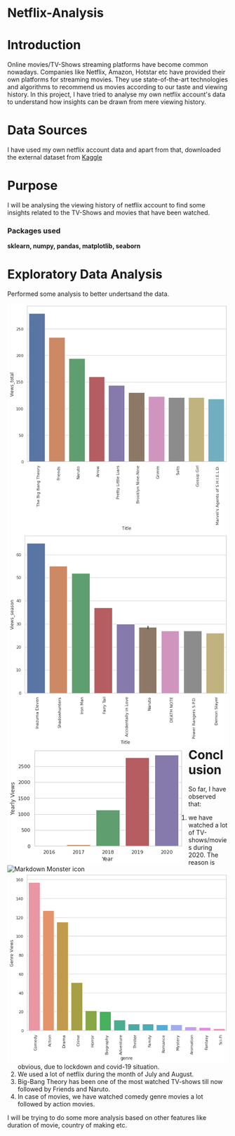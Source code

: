 # Netflix-Analysis
# Introduction

Online movies/TV-Shows streaming platforms have become common nowadays. Companies like Netflix, Amazon, Hotstar etc have provided their own platforms for streaming movies. They use state-of-the-art technologies and algorithms to recommend us movies according to our taste and viewing history. In this project, I have tried to analyse my own netflix account's data to understand how insights can be drawn from mere viewing history. 

# Data Sources
I have used my own netflix account data and apart from that, downloaded the external dataset from [Kaggle](https://kaggle.com)
# Purpose
I will be analysing the viewing history of netflix account to find some insights related to the TV-Shows and movies that have been watched.

### Packages used
**sklearn, numpy, pandas, matplotlib, seaborn**
# Exploratory Data Analysis
Performed some analysis to better undertsand the data.

<img src="https://github.com/Vaibhavnaudiyal92/Netflix-Analysis/blob/master/total%20views.png?raw=true?raw=true"
     alt="Markdown Monster icon"
     style="float: left; margin-right: 10px;" />
<img src="https://github.com/Vaibhavnaudiyal92/Netflix-Analysis/blob/master/total%20views%20season.png?raw=true"
     alt="Markdown Monster icon"
     style="float: left; margin-right: 10px;" />

<img src="https://github.com/Vaibhavnaudiyal92/Netflix-Analysis/blob/master/download.png?raw=true"
     alt="Markdown Monster icon"
     style="float: left; margin-right: 10px;" />
     
<img src="https://github.com/Vaibhavnaudiyal92/Netflix-Analysis/master/download%20(1).png?raw=true"
     alt="Markdown Monster icon"
     style="float: left; margin-right: 10px;" />   
<img src="https://github.com/Vaibhavnaudiyal92/Netflix-Analysis/blob/master/download%20(2).png?raw=true"
     alt="Markdown Monster icon"
     style="float: left; margin-right: 10px;" />

# Conclusion
So far, I have observed that:
1. we have watched a lot of TV-shows/movies during 2020. The reason is obvious, due to lockdown and covid-19 situation. 
2. We used a lot of netflix during the month of July and August. 
3. Big-Bang Theory has been one of the most watched TV-shows till now followed by Friends and Naruto.
4. In case of movies, we have watched comedy genre movies a lot followed by action movies.

I will be trying to do some more analysis based on other features like duration of movie, country of making etc.
